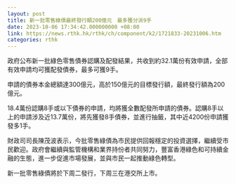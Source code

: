 ```yaml
---
layout: post
title: 新一批零售綠債最終發行額200億元　最多獲分派9手
date: 2023-10-06 17:34:42.000000000 +08:00
link: https://news.rthk.hk/rthk/ch/component/k2/1721833-20231006.htm
categories: rthk
---
```


政府公布新一批綠色零售債券認購及配發結果，共收到約32.1萬份有效申請，全部有效申請均可獲配發債券，最多可獲9手。

申請的債券本金總額達300億元，高於150億元的目標發行額，最終發行額為200億元。

18.4萬份認購8手或以下債券的申請，均將獲全數配發所申請的債券。認購8手以上的申請涉及近13.7萬份，將先獲發8手債券，並進行抽籤，其中近4200份申請獲發多1手。

財政司司長陳茂波表示，今批零售綠債為市民提供回報穩定的投資選擇，繼續受市民歡迎。政府會繼續與監管機構和業界持份者共同努力，豐富香港綠色和可持續金融的生態，進一步促進市場發展，並與市民一起推動綠色轉型。

新一批零售綠債將於下周二發行，下周三在港交所上市。
